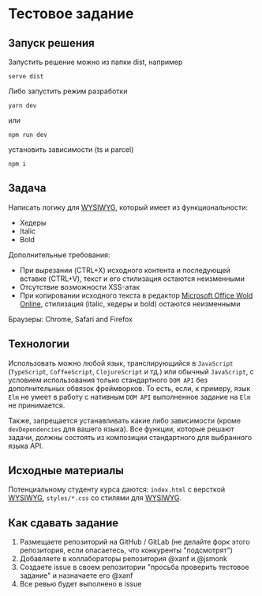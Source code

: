 # Тестовое задание


## Запуск решения

Запустить решение можно из папки dist, например 
```
serve dist
```

Либо запустить режим разработки
```
yarn dev
```
или
```
npm run dev
```

установить зависимости (ts и parcel)

```
npm i
```

## Задача

Написать логику для [WYSIWYG](https://ru.wikipedia.org/wiki/WYSIWYG), который имеет из функциональности:

- Хедеры
- Italic
- Bold

Дополнительные требования:

- При вырезании (CTRL+X) исходного контента и последующей вставке (CTRL+V), текст и его стилизация остаются неизменными
- Отсутствие возможности XSS-атак
- При копировании исходного текста в редактор [Microsoft Office Wold Online](https://office.live.com/), стилизация (italic, хедеры и bold) остаются неизменными

Браузеры: Chrome, Safari and Firefox

## Технологии

Использовать можно любой язык, транслирующийся в `JavaScript` (`TypeScript`, `CoffeeScript`, `ClojureScript` и тд.) или обычный `JavaScript`, с условием использования только стандартного `DOM API` без дополнительных обвязок фреймворков. То есть,  если, к примеру, язык `Elm` не умеет в работу с нативным `DOM API`  выполненное задание на `Elm` не принимается. 

Также, запрещается устанавливать какие либо зависимости (кроме `devDependencies` для вашего языка). Все функции, которые решают задачи, должны состоять из композиции стандартного для выбранного языка API.

## Исходные материалы

Потенциальному студенту курса даются: `index.html` с версткой [WYSIWYG](https://ru.wikipedia.org/wiki/WYSIWYG), `styles/*.css` со стилями для [WYSIWYG](https://ru.wikipedia.org/wiki/WYSIWYG).

## Как сдавать задание

1. Размещаете репозиторий на GitHub / GitLab (не делайте форк этого репозитория, если опасаетесь, что конкуренты "подсмотрят")
2. Добавляете в коллабораторы репозитория @xanf и @jsmonk
3. Создаете issue в своем репозитории "просьба проверить тестовое задание" и назначаете его @xanf
4. Все ревью будет выполнено в issue
